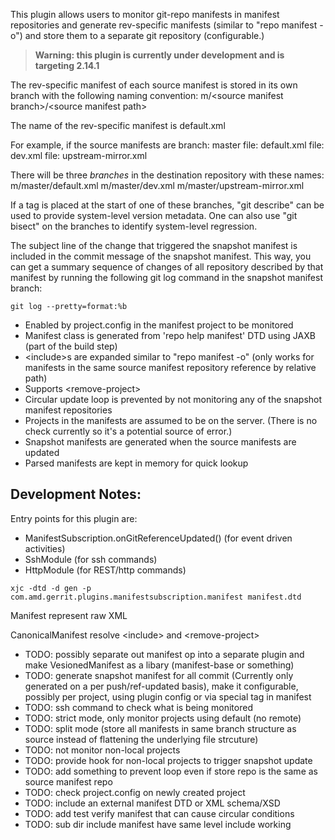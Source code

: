 This plugin allows users to monitor git-repo manifests in manifest repositories
and generate rev-specific manifests (similar to "repo manifest -o") and store
them to a separate git repository (configurable.)

> **Warning: this plugin is currently under development and is targeting 2.14.1**

The rev-specific manifest of each source manifest is stored in its own branch
with the following naming convention:
m/\<source manifest branch\>/\<source manifest path\>

The name of the rev-specific manifest is default.xml

For example, if the source manifests are
branch: master
file: default.xml
file: dev.xml
file: upstream-mirror.xml

There will be three *branches* in the destination repository with these names:
m/master/default.xml
m/master/dev.xml
m/master/upstream-mirror.xml

If a tag is placed at the start of one of these branches, "git describe" can be
used to provide system-level version metadata.  One can also use "git bisect" on
the branches to identify system-level regression.

The subject line of the change that triggered the snapshot manifest is included
in the commit message of the snapshot manifest.  This way, you can get a summary
sequence of changes of all repository described by that manifest by running the
following git log command in the snapshot manifest branch:

```
git log --pretty=format:%b
```

* Enabled by project.config in the manifest project to be monitored
* Manifest class is generated from 'repo help manifest' DTD using JAXB
(part of the build step)
* \<include\>s are expanded similar to "repo manifest -o" (only works for
manifests in the same source manifest repository reference by relative path)
* Supports \<remove-project\>
* Circular update loop is prevented by not monitoring any of the snapshot
manifest repositories
* Projects in the manifests are assumed to be on the server.  (There is no check
currently so it's a potential source of error.)
* Snapshot manifests are generated when the source manifests are updated
* Parsed manifests are kept in memory for quick lookup


Development Notes:
------------------
Entry points for this plugin are:
 * ManifestSubscription.onGitReferenceUpdated() (for event driven activities)
 * SshModule (for ssh commands)
 * HttpModule (for REST/http commands)

```
xjc -dtd -d gen -p com.amd.gerrit.plugins.manifestsubscription.manifest manifest.dtd
```

Manifest represent raw XML

CanonicalManifest resolve \<include\> and \<remove-project\>

* TODO: possibly separate out manifest op into a separate plugin and make
VesionedManifest as a libary (manifest-base or something)
* TODO: generate snapshot manifest for all commit
(Currently only generated on a per push/ref-updated basis), make it configurable,
possibly per project, using plugin config or via special tag in manifest
* TODO: ssh command to check what is being monitored
* TODO: strict mode, only monitor projects using default (no remote)
* TODO: split mode (store all manifests in same branch structure as source
instead of flattening the underlying file strcuture)
* TODO: not monitor non-local projects
* TODO: provide hook for non-local projects to trigger snapshot update
* TODO: add something to prevent loop even if store repo is the same as source
manifest repo
* TODO: check project.config on newly created project
* TODO: include an external manifest DTD or XML schema/XSD
* TODO: add test verify manifest that can cause circular conditions
* TODO: sub dir include manifest have same level include working


